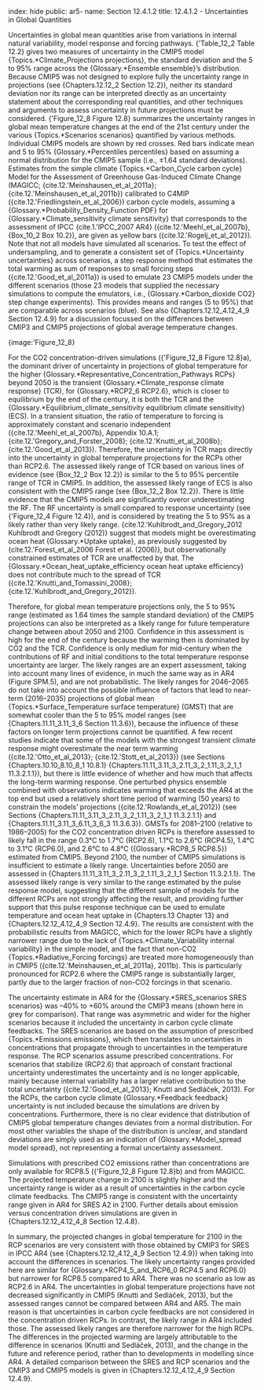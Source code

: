 index: hide
public: ar5-
name: Section 12.4.1.2
title: 12.4.1.2 - Uncertainties in Global Quantities

Uncertainties in global mean quantities arise from variations in internal natural variability, model response and forcing pathways. {'Table_12_2 Table 12.2} gives two measures of uncertainty in the CMIP5 model {Topics.*Climate_Projections projections}, the standard deviation and the 5 to 95% range across the {Glossary.*Ensemble ensemble}’s distribution. Because CMIP5 was not designed to explore fully the uncertainty range in projections (see {Chapters.12.12_2 Section 12.2}), neither its standard deviation nor its range can be interpreted directly as an uncertainty statement about the corresponding real quantities, and other techniques and arguments to assess uncertainty in future projections must be considered. {'Figure_12_8 Figure 12.8} summarizes the uncertainty ranges in global mean temperature changes at the end of the 21st century under the various {Topics.*Scenarios scenarios} quantified by various methods. Individual CMIP5 models are shown by red crosses. Red bars indicate mean and 5 to 95% {Glossary.*Percentiles percentiles} based on assuming a normal distribution for the CMIP5 sample (i.e., ±1.64 standard deviations). Estimates from the simple climate {Topics.*Carbon_Cycle carbon cycle} Model for the Assessment of Greenhouse Gas-Induced Climate Change (MAGICC; {cite.12.'Meinshausen_et_al_2011a}; {cite.12.'Meinshausen_et_al_2011b}) calibrated to C4MIP ({cite.12.'Friedlingstein_et_al_2006}) carbon cycle models, assuming a {Glossary.*Probability_Density_Function PDF} for {Glossary.*Climate_sensitivity climate sensitivity} that corresponds to the assessment of IPCC {cite.1.'IPCC_2007 AR4} ({cite.12.'Meehl_et_al_2007b}, {Box_10_2 Box 10.2}), are given as yellow bars ({cite.12.'Rogelj_et_al_2012}). Note that not all models have simulated all scenarios. To test the effect of undersampling, and to generate a consistent set of {Topics.*Uncertainty uncertainties} across scenarios, a step response method that estimates the total warming as sum of responses to small forcing steps ({cite.12.'Good_et_al_2011a}) is used to emulate 23 CMIP5 models under the different scenarios (those 23 models that supplied the necessary simulations to compute the emulators, i.e., {Glossary.*Carbon_dioxide CO2} step change experiments). This provides means and ranges (5 to 95%) that are comparable across scenarios (blue). See also {Chapters.12.12_4.12_4_9 Section 12.4.9} for a discussion focussed on the differences between CMIP3 and CMIP5 projections of global average temperature changes.

{image:'Figure_12_8}

For the CO2 concentration-driven simulations ({'Figure_12_8 Figure 12.8}a), the dominant driver of uncertainty in projections of global temperature for the higher {Glossary.*Representative_Concentration_Pathways RCPs} beyond 2050 is the transient {Glossary.*Climate_response climate response} (TCR), for {Glossary.*RCP2_6 RCP2.6}, which is closer to equilibrium by the end of the century, it is both the TCR and the {Glossary.*Equilibrium_climate_sensitivity equilibrium climate sensitivity} (ECS). In a transient situation, the ratio of temperature to forcing is approximately constant and scenario independent ({cite.12.'Meehl_et_al_2007b}, Appendix 10.A.1; {cite.12.'Gregory_and_Forster_2008}; {cite.12.'Knutti_et_al_2008b}; {cite.12.'Good_et_al_2013}). Therefore, the uncertainty in TCR maps directly into the uncertainty in global temperature projections for the RCPs other than RCP2.6. The assessed likely range of TCR based on various lines of evidence (see {Box_12_2 Box 12.2}) is similar to the 5 to 95% percentile range of TCR in CMIP5. In addition, the assessed likely range of ECS is also consistent with the CMIP5 range (see {Box_12_2 Box 12.2}). There is little evidence that the CMIP5 models are significantly overor underestimating the RF. The RF uncertainty is small compared to response uncertainty (see {'Figure_12_4 Figure 12.4}), and is considered by treating the 5 to 95% as a likely rather than very likely range. {cite.12.'Kuhlbrodt_and_Gregory_2012 Kuhlbrodt and Gregory (2012)} suggest that models might be overestimating ocean heat {Glossary.*Uptake uptake}, as previously suggested by {cite.12.'Forest_et_al_2006 Forest et al. (2006)}, but observationally constrained estimates of TCR are unaffected by that. The {Glossary.*Ocean_heat_uptake_efficiency ocean heat uptake efficiency} does not contribute much to the spread of TCR ({cite.12.'Knutti_and_Tomassini_2008}; {cite.12.'Kuhlbrodt_and_Gregory_2012}).

Therefore, for global mean temperature projections only, the 5 to 95% range (estimated as 1.64 times the sample standard deviation) of the CMIP5 projections can also be interpreted as a likely range for future temperature change between about 2050 and 2100. Confidence in this assessment is high for the end of the century because the warming then is dominated by CO2 and the TCR. Confidence is only medium for mid-century when the contributions of RF and initial conditions to the total temperature response uncertainty are larger. The likely ranges are an expert assessment, taking into account many lines of evidence, in much the same way as in AR4 (Figure SPM.5), and are not probabilistic. The likely ranges for 2046–2065 do not take into account the possible influence of factors that lead to near-term (2016–2035) projections of global mean {Topics.*Surface_Temperature surface temperature} (GMST) that are somewhat cooler than the 5 to 95% model ranges (see {Chapters.11.11_3.11_3_6 Section 11.3.6}), because the influence of these factors on longer term projections cannot be quantified. A few recent studies indicate that some of the models with the strongest transient climate response might overestimate the near term warming ({cite.12.'Otto_et_al_2013}; {cite.12.'Stott_et_al_2013}) (see Sections {Chapters.10.10_8.10_8_1 10.8.1} {Chapters.11.11_3.11_3_2.11_3_2_1.11_3_2_1_1 11.3.2.1.1}), but there is little evidence of whether and how much that affects the long-term warming response. One perturbed physics ensemble combined with observations indicates warming that exceeds the AR4 at the top end but used a relatively short time period of warming (50 years) to constrain the models’ projections ({cite.12.'Rowlands_et_al_2012}) (see Sections {Chapters.11.11_3.11_3_2.11_3_2_1.11_3_2_1_1 11.3.2.1.1} and {Chapters.11.11_3.11_3_6.11_3_6_3 11.3.6.3}). GMSTs for 2081–2100 (relative to 1986–2005) for the CO2 concentration driven RCPs is therefore assessed to likely fall in the range 0.3°C to 1.7°C (RCP2.6), 1.1°C to 2.6°C (RCP4.5), 1.4°C to 3.1°C (RCP6.0), and 2.6°C to 4.8°C ({Glossary.*RCP8_5 RCP8.5}) estimated from CMIP5. Beyond 2100, the number of CMIP5 simulations is insufficient to estimate a likely range. Uncertainties before 2050 are assessed in {Chapters.11.11_3.11_3_2.11_3_2_1.11_3_2_1_1 Section 11.3.2.1.1}. The assessed likely range is very similar to the range estimated by the pulse response model, suggesting that the different sample of models for the different RCPs are not strongly affecting the result, and providing further support that this pulse response technique can be used to emulate temperature and ocean heat uptake in {Chapters.13 Chapter 13} and {Chapters.12.12_4.12_4_9 Section 12.4.9}. The results are consistent with the probabilistic results from MAGICC, which for the lower RCPs have a slightly narrower range due to the lack of {Topics.*Climate_Variability internal variability} in the simple model, and the fact that non-CO2 {Topics.*Radiative_Forcing forcings} are treated more homogeneously than in CMIP5 ({cite.12.'Meinshausen_et_al_2011a}, 2011b). This is particularly pronounced for RCP2.6 where the CMIP5 range is substantially larger, partly due to the larger fraction of non-CO2 forcings in that scenario.

The uncertainty estimate in AR4 for the {Glossary.*SRES_scenarios SRES scenarios} was –40% to +60% around the CMIP3 means (shown here in grey for comparison). That range was asymmetric and wider for the higher scenarios because it included the uncertainty in carbon cycle climate feedbacks. The SRES scenarios are based on the assumption of prescribed {Topics.*Emissions emissions}, which then translates to uncertainties in concentrations that propagate through to uncertainties in the temperature response. The RCP scenarios assume prescribed concentrations. For scenarios that stabilize (RCP2.6) that approach of constant fractional uncertainty underestimates the uncertainty and is no longer applicable, mainly because internal variability has a larger relative contribution to the total uncertainty ({cite.12.'Good_et_al_2013}; Knutti and Sedláček, 2013). For the RCPs, the carbon cycle climate {Glossary.*Feedback feedback} uncertainty is not included because the simulations are driven by concentrations. Furthermore, there is no clear evidence that distribution of CMIP5 global temperature changes deviates from a normal distribution. For most other variables the shape of the distribution is unclear, and standard deviations are simply used as an indication of {Glossary.*Model_spread model spread}, not representing a formal uncertainty assessment.

Simulations with prescribed CO2 emissions rather than concentrations are only available for RCP8.5 ({'Figure_12_8 Figure 12.8}b) and from MAGICC. The projected temperature change in 2100 is slightly higher and the uncertainty range is wider as a result of uncertainties in the carbon cycle climate feedbacks. The CMIP5 range is consistent with the uncertainty range given in AR4 for SRES A2 in 2100. Further details about emission versus concentration driven simulations are given in {Chapters.12.12_4.12_4_8 Section 12.4.8}.

In summary, the projected changes in global temperature for 2100 in the RCP scenarios are very consistent with those obtained by CMIP3 for SRES in IPCC AR4 (see {Chapters.12.12_4.12_4_9 Section 12.4.9}) when taking into account the differences in scenarios. The likely uncertainty ranges provided here are similar for {Glossary.*RCP4_5_and_RCP6_0 RCP4.5 and RCP6.0} but narrower for RCP8.5 compared to AR4. There was no scenario as low as RCP2.6 in AR4. The uncertainties in global temperature projections have not decreased significantly in CMIP5 (Knutti and Sedláček, 2013), but the assessed ranges cannot be compared between AR4 and AR5. The main reason is that uncertainties in carbon cycle feedbacks are not considered in the concentration driven RCPs. In contrast, the likely range in AR4 included those. The assessed likely ranges are therefore narrower for the high RCPs. The differences in the projected warming are largely attributable to the difference in scenarios (Knutti and Sedláček, 2013), and the change in the future and reference period, rather than to developments in modelling since AR4. A detailed comparison between the SRES and RCP scenarios and the CMIP3 and CMIP5 models is given in {Chapters.12.12_4.12_4_9 Section 12.4.9}.
